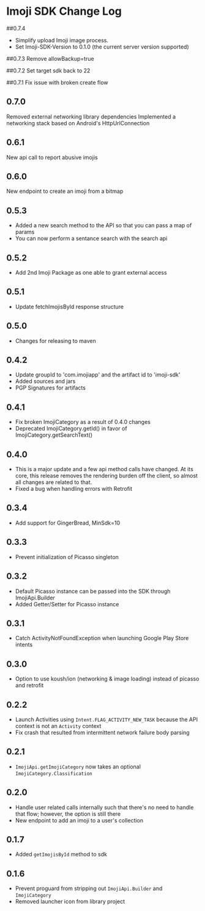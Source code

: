 # Imoji SDK Change Log

##0.7.4
* Simplify upload Imoji image process.
* Set Imoji-SDK-Version to 0.1.0 (the current server version supported)

##0.7.3
Remove allowBackup=true

##0.7.2
Set target sdk back to 22

##0.7.1
Fix issue with broken create flow

## 0.7.0
Removed external networking library dependencies
Implemented a networking stack based on Android's HttpUrlConnection

## 0.6.1
New api call to report abusive imojis

## 0.6.0
New endpoint to create an imoji from a bitmap

## 0.5.3
* Added a new search method to the API so that you can pass a map of params
* You can now perform a sentance search with the search api

## 0.5.2
* Add 2nd Imoji Package as one able to grant external access

## 0.5.1
* Update fetchImojisById response structure 

## 0.5.0
* Changes for releasing to maven

## 0.4.2
* Update groupId to 'com.imojiapp'  and the artifact id to 'imoji-sdk'
* Added sources and jars
* PGP Signatures for artifacts

## 0.4.1
* Fix broken ImojiCategory as a result of 0.4.0 changes
* Deprecated ImojiCategory.getId() in favor of ImojiCategory.getSearchText()

## 0.4.0
* This is a major update and a few api method calls have changed. At its core, this release removes the rendering burden off the client, so almost all changes are related to that.
* Fixed a bug when handling errors with Retrofit

## 0.3.4
* Add support for GingerBread, MinSdk=10

## 0.3.3
* Prevent initialization of Picasso singleton

## 0.3.2
* Default Picasso instance can be passed into the SDK through ImojiApi.Builder
* Added Getter/Setter for Picasso instance

## 0.3.1
* Catch ActivityNotFoundException when launching Google Play Store intents

## 0.3.0
* Option to use koush/ion (networking & image loading) instead of picasso and retrofit

## 0.2.2
* Launch Activities using `Intent.FLAG_ACTIVITY_NEW_TASK` because the API context is not an `Activity` context
* Fix crash that resulted from intermittent network failure body parsing

## 0.2.1
* `ImojiApi.getImojiCategory` now takes an optional `ImojiCategory.Classification`

## 0.2.0
* Handle user related calls internally such that there's no need to handle that flow; however, the option is still there
* New endpoint to add an imoji to a user's collection

## 0.1.7
* Added ```getImojisById``` method to sdk

## 0.1.6
* Prevent proguard from stripping out `ImojiApi.Builder` and  `ImojiCategory`
* Removed launcher icon from library project
